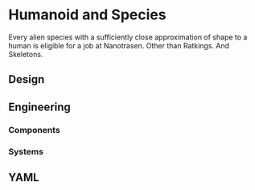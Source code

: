# Humanoid and Species

Every alien species with a sufficiently close approximation of shape to a human is eligible for a job at Nanotrasen. Other than Ratkings. And Skeletons.

## Design

## Engineering

### Components

### Systems

## YAML